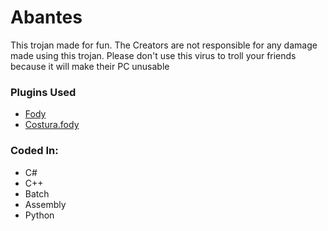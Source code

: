 # Abantes
This trojan made for fun.
The Creators are not responsible for any damage made using this trojan.
Please don't use this virus to troll your friends because it will make their PC unusable
### Plugins Used
* [Fody](https://github.com/Fody/Fody)
* [Costura.fody](https://github.com/Fody/Costura)
### Coded In:
* C#
* C++
* Batch
* Assembly
* Python
